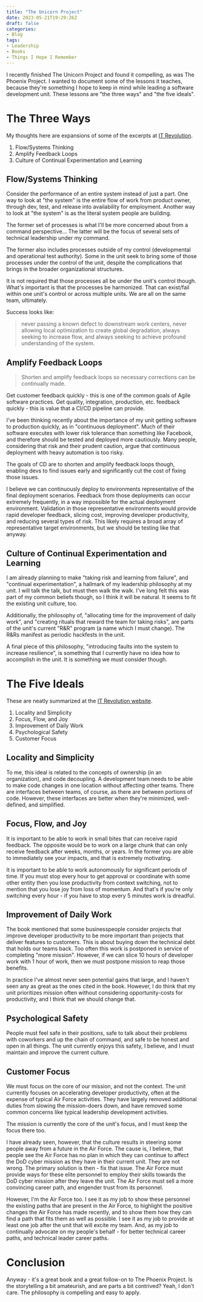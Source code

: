 ```yaml
---
title: "The Unicorn Project"
date: 2023-05-21T19:29:26Z
draft: false
categories:
- Blog
tags:
- Leadership
- Books
- Things I Hope I Remember
---
```


I recently finished The Unicorn Project and found it compelling, as was The Phoenix Project.  I wanted to document some of the lessons it teaches, because they're something I hope to keep in mind while leading a software development unit.  These lessons are "the three ways" and "the five ideals".

# The Three Ways

My thoughts here are expansions of some of the excerpts at [IT Revolution](https://itrevolution.com/articles/the-three-ways-principles-underpinning-devops/).

1. Flow/Systems Thinking
2. Amplify Feedback Loops
3. Culture of Continual Experimentation and Learning

## Flow/Systems Thinking

Consider the performance of an entire system instead of just a part.  One way to look at "the system" is the entire flow of work from product owner, through dev, test, and release into availability for employment.  Another way to look at "the system" is as the literal system people are building.

The former set of processes is what I'll be more concerned about from a command perspective...  The latter will be the focus of several sets of technical leadership under my command.

The former also includes processes outside of my control (developmental and operational test authority).  Some in the unit seek to bring some of those processes under the control of the unit, despite the complications that brings in the broader organizational structures.

It is not required that those processes all be under the unit's control though.  What's important is that the processes be harmonized.  That can exist/fail within one unit's control or across multiple units.  We are all on the same team, ultimately.

Success looks like:

> never passing a known defect to downstream work centers, never allowing local optimization to create global degradation, always seeking to increase flow, and always seeking to achieve profound understanding of the system.

## Amplify Feedback Loops

> Shorten and amplify feedback loops so necessary corrections can be continually made.

Get customer feedback quickly - this is one of the common goals of Agile software practices.  Get quality, integration, production, etc. feedback quickly - this is value that a CI/CD pipeline can provide.

I've been thinking recently about the importance of my unit getting software to production quickly, as in "continuous deployment".  Much of their software executes with lower risk tolerance than something like Facebook, and therefore should be tested and deployed more cautiously.  Many people, considering that risk and their prudent caution, argue that continuous deployment with heavy automation is too risky.

The goals of CD are to shorten and amplify feedback loops though, enabling devs to find issues early and significantly cut the cost of fixing those issues.

I believe we can continuously deploy to environments representative of the final deployment scenarios.  Feedback from those deployments can occur extremely frequently, in a way impossible for the actual deployment environment.  Validation in those representative environments would provide rapid developer feedback, slicing cost, improving developer productivity, and reducing several types of risk.  This likely requires a broad array of representative target environments, but we should be testing like that anyway.

## Culture of Continual Experimentation and Learning

I am already planning to make "taking risk and learning from failure", and "continual experimentation", a hallmark of my leadership philosophy at my unit.  I will talk the talk, but must then walk the walk.  I've long felt this was part of my common beliefs though, so I think it will be natural.  It seems to fit the existing unit culture, too.

Additionally, the philosophy of, "allocating time for the improvement of daily work", and "creating rituals that reward the team for taking risks", are parts of the unit's current "R&R" program (a name which I must change).  The R&Rs manifest as periodic hackfests in the unit.

A final piece of this philosophy, "introducing faults into the system to increase resilience", is something that I currently have no idea how to accomplish in the unit.  It is something we must consider though.

# The Five Ideals

These are neatly summarized at the [IT Revolution website](https://itrevolution.com/articles/five-ideals-of-devops/).

1. Locality and Simplicity
2. Focus, Flow, and Joy
3. Improvement of Daily Work
4. Psychological Safety
5. Customer Focus

## Locality and Simplicity

To me, this ideal is related to the concepts of ownership (in an organization), and code decoupling.  A development team needs to be able to make code changes in one location without affecting other teams.  There are interfaces between teams, of course, as there are between portions of code.  However, these interfaces are better when they're minimized, well-defined, and simplified.

## Focus, Flow, and Joy

It is important to be able to work in small bites that can receive rapid feedback.  The opposite would be to work on a large chunk that can only receive feedback after weeks, months, or years.  In the former you are able to immediately see your impacts, and that is extremely motivating.

It is important to be able to work autonomously for significant periods of time.  If you must stop every hour to get approval or coordinate with some other entity then you lose productivity from context switching, not to mention that you lose joy from loss of momentum.  And that's if you're only switching every hour - if you have to stop every 5 minutes work is dreadful.

## Improvement of Daily Work

The book mentioned that some businesspeople consider projects that improve developer productivity to be more important than projects that deliver features to customers.  This is about buying down the technical debt that holds our teams back.  Too often this work is postponed in service of completing "more mission".  However, if we can slice 10 hours of developer work with 1 hour of work, then we must postpone mission to reap those benefits.

In practice I've almost never seen potential gains that large, and I haven't seen any as great as the ones cited in the book.  However, I do think that my unit prioritizes mission often without considering opportunity-costs for productivity, and I think that we should change that.

## Psychological Safety

People must feel safe in their positions, safe to talk about their problems with coworkers and up the chain of command, and safe to be honest and open in all things.  The unit currently enjoys this safety, I believe, and I must maintain and improve the current culture.

## Customer Focus

We must focus on the core of our mission, and not the context.  The unit currently focuses on accelerating developer productivity, often at the expense of typical Air Force activities.  They have largely removed additional duties from slowing the mission-doers down, and have removed some common concerns like typical leadership development activities.

The mission is currently the core of the unit's focus, and I must keep the focus there too.

I have already seen, however, that the culture results in steering some people away from a future in the Air Force.  The cause is, I believe, that people see the Air Force has no plan in which they can continue to affect the DoD cyber mission as they have in their current unit.  They are not wrong.  The primary solution is then - fix that issue.  The Air Force must provide ways for these elite personnel to employ their skills towards the DoD cyber mission after they leave the unit.  The Air Force must sell a more convincing career path, and engender trust from its personnel.

However, I'm the Air Force too.  I see it as my job to show these personnel the existing paths that are present in the Air Force, to highlight the positive changes the Air Force has made recently, and to show them how they can find a path that fits them as well as possible.  I see it as my job to provide at least one job after the unit that will excite my team.  And, as my job to continually advocate on my people's behalf - for better technical career paths, and technical leader career paths.

# Conclusion

Anyway - it's a great book and a great follow-on to The Phoenix Project.  Is the storytelling a bit amateurish, and are parts a bit contrived?  Yeah, I don't care.  The philosophy is compelling and easy to apply.
